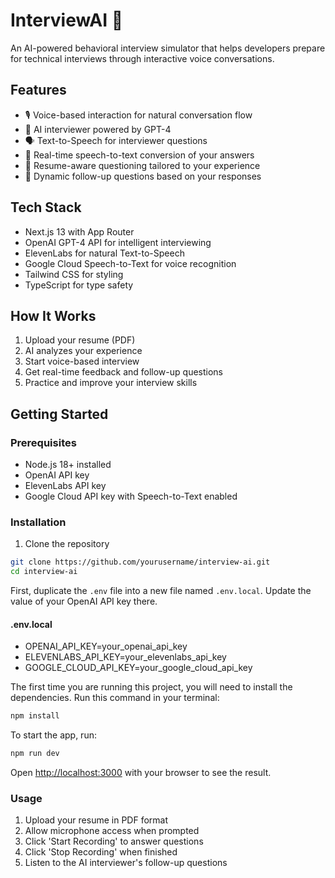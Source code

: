 # InterviewAI 🤖

An AI-powered behavioral interview simulator that helps developers prepare for technical interviews through interactive voice conversations.

## Features
- 🎙️ Voice-based interaction for natural conversation flow
- 🤖 AI interviewer powered by GPT-4
- 🗣️ Text-to-Speech for interviewer questions
- 📝 Real-time speech-to-text conversion of your answers
- 📄 Resume-aware questioning tailored to your experience
- 🔄 Dynamic follow-up questions based on your responses

## Tech Stack
- Next.js 13 with App Router
- OpenAI GPT-4 API for intelligent interviewing
- ElevenLabs for natural Text-to-Speech
- Google Cloud Speech-to-Text for voice recognition
- Tailwind CSS for styling
- TypeScript for type safety

## How It Works
1. Upload your resume (PDF)
2. AI analyzes your experience
3. Start voice-based interview
4. Get real-time feedback and follow-up questions
5. Practice and improve your interview skills


## Getting Started

### Prerequisites
- Node.js 18+ installed
- OpenAI API key
- ElevenLabs API key
- Google Cloud API key with Speech-to-Text enabled

### Installation

1. Clone the repository

```bash
git clone https://github.com/yourusername/interview-ai.git
cd interview-ai
```

First, duplicate the `.env` file into a new file named `.env.local`. Update the value of your OpenAI API key there.

#### .env.local
- OPENAI_API_KEY=your_openai_api_key
- ELEVENLABS_API_KEY=your_elevenlabs_api_key
- GOOGLE_CLOUD_API_KEY=your_google_cloud_api_key

The first time you are running this project, you will need to install the dependencies. Run this command in your terminal:

```bash
npm install
```


To start the app, run:

```bash
npm run dev
```

Open [http://localhost:3000](http://localhost:3000) with your browser to see the result.

### Usage
1. Upload your resume in PDF format
2. Allow microphone access when prompted
3. Click 'Start Recording' to answer questions
4. Click 'Stop Recording' when finished
5. Listen to the AI interviewer's follow-up questions


